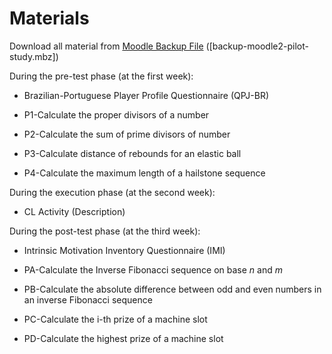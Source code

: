 Materials
=========

Download all material from [Moodle Backup File](backup-moodle2-pilot-study.mbz) ([backup-moodle2-pilot-study.mbz])


During the pre-test phase (at the first week):

-   Brazilian-Portuguese Player Profile Questionnaire (QPJ-BR)

-   P1-Calculate the proper divisors of a number

-   P2-Calculate the sum of prime divisors of number

-   P3-Calculate distance of rebounds for an elastic ball

-   P4-Calculate the maximum length of a hailstone sequence

During the execution phase (at the second week):

-   CL Activity (Description)

During the post-test phase (at the third week):

-   Intrinsic Motivation Inventory Questionnaire (IMI)

-   PA-Calculate the Inverse Fibonacci sequence on base *n* and *m*

-   PB-Calculate the absolute difference between odd and even numbers in
    an inverse Fibonacci sequence

-   PC-Calculate the i-th prize of a machine slot

-   PD-Calculate the highest prize of a machine slot
